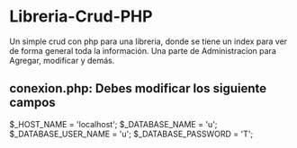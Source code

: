 # Libreria-Crud-PHP
Un simple crud con php para una libreria, donde se tiene un index para ver de forma general toda la información. Una parte de Administracion para Agregar, modificar y demás. 

## conexion.php: Debes modificar los siguiente campos

$_HOST_NAME = 'localhost';
$_DATABASE_NAME = 'u';
$_DATABASE_USER_NAME = 'u';
$_DATABASE_PASSWORD = 'T';
